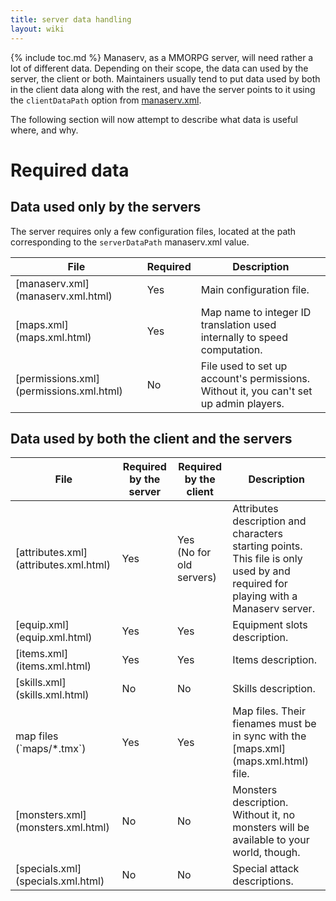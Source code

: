 ```yaml
---
title: server data handling
layout: wiki
---
```

{% include toc.md %}
Manaserv, as a MMORPG server, will need rather a lot of different data. Depending on their scope, the data can used by the server, the client or both.
Maintainers usually tend to put data used by both in the client data along with the rest, and have the server points to it using the `clientDataPath` option from [manaserv.xml](manaserv.xml.html).

The following section will now attempt to describe what data is useful where, and why.

#  Required data

##  Data used only by the servers

The server requires only a few configuration files, located at the path corresponding to the `serverDataPath` manaserv.xml value.

<table class="table table-bordered table-hover" markdown="1">
    <thead>
        <tr>
            <th>File</th>
            <th>Required</th>
            <th>Description</th>
        </tr>
    </thead>
    <tbody>
        <tr>
            <td>[manaserv.xml](manaserv.xml.html)</td>
            <td>Yes</td>
            <td>Main configuration file.</td>
        </tr>
        <tr>
            <td>[maps.xml](maps.xml.html)</td>
            <td>Yes</td>
            <td>Map name to integer ID translation used internally to speed computation.</td>
        </tr>
        <tr>
            <td>[permissions.xml](permissions.xml.html)</td>
            <td>No</td>
            <td>File used to set up account's permissions. Without it, you can't set up admin players.</td>
        </tr>
    </tbody>
</table>

##  Data used by both the client and the servers

<table class="table table-bordered table-hover" markdown="1">
    <thead>
        <tr>
            <th>File</th>
            <th>Required by the server</th>
            <th>Required by the client</th>
            <th>Description</th>
        </tr>
    </thead>
    <tbody>
        <tr>
            <td>[attributes.xml](attributes.xml.html)</td>
            <td>Yes</td>
            <td>Yes <br /> (No for old servers)</td>
            <td>Attributes description and characters starting points. This file is only used by and required for playing with a Manaserv server.</td>
        </tr>
        <tr>
            <td>[equip.xml](equip.xml.html)</td>
            <td>Yes</td>
            <td>Yes</td>
            <td>Equipment slots description.</td>
        </tr>
        <tr>
            <td>[items.xml](items.xml.html)</td>
            <td>Yes</td>
            <td>Yes</td>
            <td>Items description.</td>
        </tr>
        <tr>
            <td>[skills.xml](skills.xml.html)</td>
            <td>No</td>
            <td>No</td>
            <td>Skills description.</td>
        </tr>
        <tr>
            <td>map files <br /> (`maps/*.tmx`)</td>
            <td>Yes</td>
            <td>Yes</td>
            <td>Map files. Their fienames must be in sync with the [maps.xml](maps.xml.html) file.</td>
        </tr>
        <tr>
            <td>[monsters.xml](monsters.xml.html)</td>
            <td>No</td>
            <td>No</td>
            <td>Monsters description. Without it, no monsters will be available to your world, though.</td>
        </tr>
        <tr>
            <td>[specials.xml](specials.xml.html)</td>
            <td>No</td>
            <td>No</td>
            <td>Special attack descriptions.</td>
        </tr>
    </tbody>
</table>


